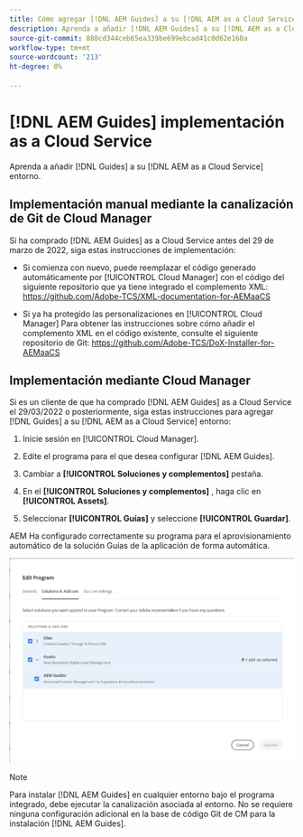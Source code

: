 ```yaml
---
title: Cómo agregar [!DNL AEM Guides] a su [!DNL AEM as a Cloud Service] entorno
description: Aprenda a añadir [!DNL AEM Guides] a su [!DNL AEM as a Cloud Service] entorno
source-git-commit: 880cd344ceb65ea339be699ebcad41c0d62e168a
workflow-type: tm+mt
source-wordcount: '213'
ht-degree: 0%

---
```


# [!DNL AEM Guides] implementación as a Cloud Service

Aprenda a añadir [!DNL Guides] a su [!DNL AEM as a Cloud Service] entorno.

## Implementación manual mediante la canalización de Git de Cloud Manager

Si ha comprado [!DNL AEM Guides] as a Cloud Service antes del 29 de marzo de 2022, siga estas instrucciones de implementación:

* Si comienza con nuevo, puede reemplazar el código generado automáticamente por [!UICONTROL Cloud Manager] con el código del siguiente repositorio que ya tiene integrado el complemento XML: https://github.com/Adobe-TCS/XML-documentation-for-AEMaaCS

* Si ya ha protegido las personalizaciones en [!UICONTROL Cloud Manager] Para obtener las instrucciones sobre cómo añadir el complemento XML en el código existente, consulte el siguiente repositorio de Git: https://github.com/Adobe-TCS/DoX-Installer-for-AEMaaCS

## Implementación mediante Cloud Manager

Si es un cliente de que ha comprado [!DNL AEM Guides] as a Cloud Service el 29/03/2022 o posteriormente, siga estas instrucciones para agregar [!DNL Guides] a su [!DNL AEM as a Cloud Service] entorno:

1. Inicie sesión en [!UICONTROL Cloud Manager].

1. Edite el programa para el que desea configurar [!DNL AEM Guides].

1. Cambiar a **[!UICONTROL Soluciones y complementos]** pestaña.

1. En el **[!UICONTROL Soluciones y complementos]** , haga clic en **[!UICONTROL Assets]**.

1. Seleccionar **[!UICONTROL Guías]** y seleccione **[!UICONTROL Guardar]**.

AEM Ha configurado correctamente su programa para el aprovisionamiento automático de la solución Guías de la aplicación de forma automática.

![AEM Configuración de la solución Guides](assets/addon-configuration.png)

>[!NOTE]
>
>Para instalar [!DNL AEM Guides] en cualquier entorno bajo el programa integrado, debe ejecutar la canalización asociada al entorno. No se requiere ninguna configuración adicional en la base de código Git de CM para la instalación [!DNL AEM Guides].
